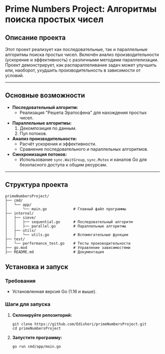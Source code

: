 # **Prime Numbers Project: Алгоритмы поиска простых чисел**

## **Описание проекта**
Этот проект реализует как последовательные, так и параллельные алгоритмы поиска простых чисел. Включён анализ производительности (ускорение и эффективность) с различными методами параллелизации. Проект демонстрирует, как распараллеливание задач может улучшить или, наоборот, ухудшить производительность в зависимости от условий.

---

## **Основные возможности**
- **Последовательный алгоритм:**
  - Реализация "Решета Эратосфена" для нахождения простых чисел.
- **Параллельные алгоритмы:**
  1. Декомпозиция по данным.
  2. Пул потоков.
- **Анализ производительности:**
  - Расчёт ускорения и эффективности.
  - Сравнение последовательного и параллельных алгоритмов.
- **Синхронизация потоков:**
  - Использование `sync.WaitGroup`, `sync.Mutex` и каналов Go для безопасного доступа к общим ресурсам.

---

## **Структура проекта**
```
primeNumbersProject/
├── cmd/
│   └── app/
│       └── main.go            # Главный файл программы
├── internal/
│   ├── sieve/
│   │   ├── sequential.go      # Последовательный алгоритм
│   │   ├── parallel.go        # Параллельные алгоритмы
│   ├── utils/
│   │   └── utils.go           # Вспомогательные функции
├── test/
│   └── performance_test.go    # Тесты производительности
├── go.mod                     # Управление зависимостями
├── README.md                  # Документация
```


## **Установка и запуск**

### **Требования**
- Установленная версия Go (1.16 и выше).

### **Шаги для запуска**
1. **Склонируйте репозиторий:**
   ```
   git clone https://github.com/Edisheri/primeNumbersProject.git
   cd primeNumbersProject
   ```
2. **Запустите программу:**
   ```
   go run cmd/app/main.go
   ```
